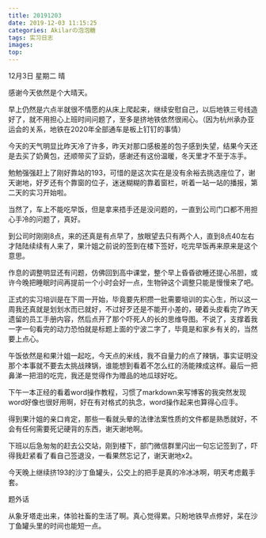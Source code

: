 ```yaml
---
title: 20191203
date: 2019-12-03 11:15:25
categories: Akilarの泡泡糖
tags: 实习日志
images:
top:
---
```


12月3日 星期二 晴

感谢今天依然是个大晴天。

早上仍然是六点半就很不情愿的从床上爬起来，继续安慰自己，以后地铁三号线造好了，就不用担心上班时间问题了，至多是挤地铁依然很闹心。（因为杭州承办亚运会的关系，地铁在2020年全部通车是板上钉钉的事情）

今天的天气明显比昨天冷了许多，昨天对那口感极差的包子感到失望，结果今天还是去买了奶黄包，还顺带买了豆奶，感谢还有这份温暖，冬天里才不至于冻手。

勉勉强强赶上了刚好靠站的193，可惜的是这次实在是没有余裕去挑选座位了，谢天谢地，好歹还有个靠窗的位子，迷迷糊糊的靠着窗栏，听着一站一站的播报，第二天的实习开始啦。

当然了，车上不能吃早饭，但是拿来捂手还是没问题的，一直到公司门口都不用担心手冷的问题了，真好。

到公司时刚刚8点，来的还真是有点早了，放眼望去只有两个人，直到8点40左右才陆陆续续有人来了，果汁姐之前说的签到在楼下签好，吃完早饭再来原来是这个意思。

作息的调整明显还有问题，仿佛回到高中课堂，整个早上昏昏欲睡还提心吊胆，或许今晚把睡眠时间再提前一个小时会好一点，生物钟这个调整只能是慢慢来了吧。

正式的实习培训是在下周一开始，毕竟要先积攒一批需要培训的实心生，所以这一周我还真就是划划水而已就好，不过好歹还是不能开小差的，硬着头皮看完了昨天遗留的员工手册内容，然后点开了那个吓死人的长的思维导图。不说了，支撑着我一字一句看完的动力恐怕就是标题上面的宁波二字了，毕竟是和家乡有关的，当然要上点心。

午饭依然是和果汁姐一起吃，今天点的米线，我不自量力的点了辣锅，事实证明没那个本事就不要去太挑战辣锅，谁能想到看着不怎么红的汤能辣成这样。最后一把鼻涕一把泪的吃完，我还是觉得作为赠品的地瓜球好吃。

下午一本正经的看着word操作教程，习惯了markdown来写博客的我突然发现word好像也很好用啊，好在有对格式的执念，word操作起来也算得心应手。

得到果汁姐的亲口肯定，那些一看就头晕的法律法案性质的文件都是熟悉就好，不会有任何需要死记硬背的东西，谢天谢地啊。

下班以后急匆匆的赶去公交站，刚到楼下，部门微信群里闪出一句忘记签到了，吓得我赶紧看了看自己签退没，一看果然忘记了，谢天谢地x2。

今天晚上继续挤193的沙丁鱼罐头，公交上的把手是真的冷冰冰啊，明天考虑戴手套。

题外话

从象牙塔走出来，体验社畜的生活了啊。真心觉得累。只盼地铁早点修好，呆在沙丁鱼罐头里的时间也能短一点。






